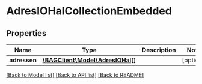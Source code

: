 # AdresIOHalCollectionEmbedded

## Properties
Name | Type | Description | Notes
------------ | ------------- | ------------- | -------------
**adressen** | [**\BAGClient\Model\AdresIOHal[]**](AdresIOHal.md) |  | [optional] 

[[Back to Model list]](../../README.md#documentation-for-models) [[Back to API list]](../../README.md#documentation-for-api-endpoints) [[Back to README]](../../README.md)

